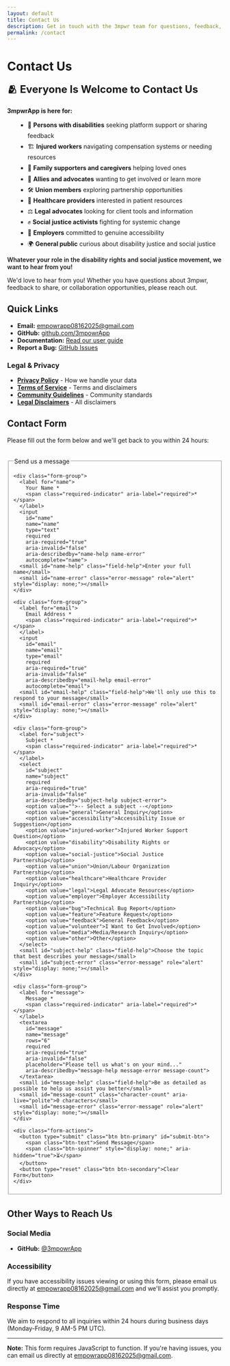```yaml
---
layout: default
title: Contact Us
description: Get in touch with the 3mpwr team for questions, feedback, or collaboration opportunities.
permalink: /contact
---
```


# Contact Us

<div class="gradient-banner">
  <h2 style="margin: 0 0 1rem; font-size: 1.5rem;">🫂 Everyone Is Welcome to Contact Us</h2>
  <p style="margin: 0.5rem 0; line-height: 1.6;">
    <strong>3mpwrApp is here for:</strong>
  </p>
  <ul style="margin: 0.5rem 0 0 1.5rem; line-height: 1.8;">
    <li>🦽 <strong>Persons with disabilities</strong> seeking platform support or sharing feedback</li>
    <li>🏗️ <strong>Injured workers</strong> navigating compensation systems or needing resources</li>
    <li>💙 <strong>Family supporters and caregivers</strong> helping loved ones</li>
    <li>🤝 <strong>Allies and advocates</strong> wanting to get involved or learn more</li>
    <li>🛠️ <strong>Union members</strong> exploring partnership opportunities</li>
    <li>🏥 <strong>Healthcare providers</strong> interested in patient resources</li>
    <li>⚖️ <strong>Legal advocates</strong> looking for client tools and information</li>
    <li>✊ <strong>Social justice activists</strong> fighting for systemic change</li>
    <li>🏢 <strong>Employers</strong> committed to genuine accessibility</li>
    <li>🌍 <strong>General public</strong> curious about disability justice and social justice</li>
  </ul>
  <p style="margin: 1rem 0 0; font-weight: 600;">
    Whatever your role in the disability rights and social justice movement, we want to hear from you!
  </p>
</div>

We'd love to hear from you! Whether you have questions about 3mpwr, feedback to share, or collaboration opportunities, please reach out.

## Quick Links

- **Email:** [empowrapp08162025@gmail.com](mailto:empowrapp08162025@gmail.com)
- **GitHub:** [github.com/3mpowrApp](https://github.com/3mpowrApp)
- **Documentation:** [Read our user guide](/user-guide)
- **Report a Bug:** [GitHub Issues](https://github.com/3mpowrApp/3mpwrapp.github.io/issues)

### Legal & Privacy
- **[Privacy Policy](/privacy/)** - How we handle your data
- **[Terms of Service](/terms/)** - Terms and disclaimers
- **[Community Guidelines](/community/guidelines/)** - Community standards
- **[Legal Disclaimers](/legal/disclaimers/)** - All disclaimers

## Contact Form

Please fill out the form below and we'll get back to you within 24 hours:

<!-- Form success/error messages -->
<div id="form-messages" role="alert" aria-live="polite" class="form-messages" style="display: none;"></div>

<form id="contact-form" action="https://formspree.io/f/YOUR_FORM_ID" method="POST" class="contact-form" novalidate>
  <fieldset>
    <legend>Send us a message</legend>
    
    <div class="form-group">
      <label for="name">
        Your Name *
        <span class="required-indicator" aria-label="required">*</span>
      </label>
      <input 
        id="name" 
        name="name" 
        type="text" 
        required
        aria-required="true"
        aria-invalid="false"
        aria-describedby="name-help name-error"
        autocomplete="name">
      <small id="name-help" class="field-help">Enter your full name</small>
      <small id="name-error" class="error-message" role="alert" style="display: none;"></small>
    </div>

    <div class="form-group">
      <label for="email">
        Email Address *
        <span class="required-indicator" aria-label="required">*</span>
      </label>
      <input 
        id="email" 
        name="email" 
        type="email" 
        required
        aria-required="true"
        aria-invalid="false"
        aria-describedby="email-help email-error"
        autocomplete="email">
      <small id="email-help" class="field-help">We'll only use this to respond to your message</small>
      <small id="email-error" class="error-message" role="alert" style="display: none;"></small>
    </div>

    <div class="form-group">
      <label for="subject">
        Subject *
        <span class="required-indicator" aria-label="required">*</span>
      </label>
      <select 
        id="subject" 
        name="subject" 
        required
        aria-required="true"
        aria-invalid="false"
        aria-describedby="subject-help subject-error">
        <option value="">-- Select a subject --</option>
        <option value="general">General Inquiry</option>
        <option value="accessibility">Accessibility Issue or Suggestion</option>
        <option value="injured-worker">Injured Worker Support Question</option>
        <option value="disability">Disability Rights or Advocacy</option>
        <option value="social-justice">Social Justice Partnership</option>
        <option value="union">Union/Labour Organization Partnership</option>
        <option value="healthcare">Healthcare Provider Inquiry</option>
        <option value="legal">Legal Advocate Resources</option>
        <option value="employer">Employer Accessibility Partnership</option>
        <option value="bug">Technical Bug Report</option>
        <option value="feature">Feature Request</option>
        <option value="feedback">General Feedback</option>
        <option value="volunteer">I Want to Get Involved</option>
        <option value="media">Media/Research Inquiry</option>
        <option value="other">Other</option>
      </select>
      <small id="subject-help" class="field-help">Choose the topic that best describes your message</small>
      <small id="subject-error" class="error-message" role="alert" style="display: none;"></small>
    </div>

    <div class="form-group">
      <label for="message">
        Message *
        <span class="required-indicator" aria-label="required">*</span>
      </label>
      <textarea 
        id="message" 
        name="message" 
        rows="6" 
        required
        aria-required="true"
        aria-invalid="false"
        placeholder="Please tell us what's on your mind..."
        aria-describedby="message-help message-error message-count">
      </textarea>
      <small id="message-help" class="field-help">Be as detailed as possible to help us assist you better</small>
      <small id="message-count" class="character-count" aria-live="polite">0 characters</small>
      <small id="message-error" class="error-message" role="alert" style="display: none;"></small>
    </div>

    <div class="form-actions">
      <button type="submit" class="btn btn-primary" id="submit-btn">
        <span class="btn-text">Send Message</span>
        <span class="btn-spinner" style="display: none;" aria-hidden="true">⏳</span>
      </button>
      <button type="reset" class="btn btn-secondary">Clear Form</button>
    </div>
  </fieldset>
</form>

<script>
// Enhanced form validation and submission
(function() {
  const form = document.getElementById('contact-form');
  const submitBtn = document.getElementById('submit-btn');
  const formMessages = document.getElementById('form-messages');
  const messageTextarea = document.getElementById('message');
  const messageCount = document.getElementById('message-count');
  
  // Auto-save configuration
  const AUTOSAVE_KEY = '3mpwr_contact_form_draft';
  const AUTOSAVE_INTERVAL = 10000; // 10 seconds
  let autosaveTimeout;
  let hasUnsavedChanges = false;
  
  // Character counter
  if (messageTextarea && messageCount) {
    messageTextarea.addEventListener('input', function() {
      const count = this.value.length;
      messageCount.textContent = count + ' character' + (count !== 1 ? 's' : '');
    });
  }
  
  // Auto-save functionality
  function saveFormDraft() {
    if (!form) return;
    
    const formData = {
      name: document.getElementById('name')?.value || '',
      email: document.getElementById('email')?.value || '',
      subject: document.getElementById('subject')?.value || '',
      message: document.getElementById('message')?.value || '',
      timestamp: new Date().toISOString()
    };
    
    // Only save if there's actual content
    if (formData.name || formData.email || formData.message) {
      localStorage.setItem(AUTOSAVE_KEY, JSON.stringify(formData));
      hasUnsavedChanges = true;
      showAutoSaveIndicator();
    }
  }
  
  function loadFormDraft() {
    const savedData = localStorage.getItem(AUTOSAVE_KEY);
    if (!savedData) return;
    
    try {
      const formData = JSON.parse(savedData);
      const savedDate = new Date(formData.timestamp);
      const now = new Date();
      const hoursSince = (now - savedDate) / (1000 * 60 * 60);
      
      // Only restore if saved within last 24 hours
      if (hoursSince > 24) {
        localStorage.removeItem(AUTOSAVE_KEY);
        return;
      }
      
      // Ask user if they want to restore
      if (confirm('We found a saved draft of your message from ' + savedDate.toLocaleString() + '. Would you like to restore it?')) {
        document.getElementById('name').value = formData.name || '';
        document.getElementById('email').value = formData.email || '';
        document.getElementById('subject').value = formData.subject || '';
        document.getElementById('message').value = formData.message || '';
        
        // Update character count
        if (messageTextarea && messageCount) {
          const count = messageTextarea.value.length;
          messageCount.textContent = count + ' character' + (count !== 1 ? 's' : '');
        }
        
        showMessage('✅ Draft restored successfully!', 'success');
        setTimeout(() => {
          formMessages.style.display = 'none';
        }, 3000);
      } else {
        localStorage.removeItem(AUTOSAVE_KEY);
      }
    } catch (e) {
      localStorage.removeItem(AUTOSAVE_KEY);
    }
  }
  
  function showAutoSaveIndicator() {
    // Create temporary indicator
    const indicator = document.createElement('div');
    indicator.className = 'autosave-indicator';
    indicator.textContent = '💾 Draft saved';
    indicator.style.cssText = 'position: fixed; bottom: 20px; right: 20px; background: #4caf50; color: white; padding: 0.75rem 1.5rem; border-radius: 6px; font-weight: 600; box-shadow: 0 4px 12px rgba(0,0,0,0.2); z-index: 1000; animation: fadeInOut 2s ease;';
    
    document.body.appendChild(indicator);
    
    setTimeout(() => {
      indicator.remove();
    }, 2000);
  }
  
  // Auto-save on input change
  const formInputs = form?.querySelectorAll('input, select, textarea');
  formInputs?.forEach(input => {
    input.addEventListener('input', function() {
      clearTimeout(autosaveTimeout);
      autosaveTimeout = setTimeout(saveFormDraft, AUTOSAVE_INTERVAL);
    });
  });
  
  // Load draft on page load
  if (form) {
    loadFormDraft();
  }
  
  // Real-time validation
  const fields = ['name', 'email', 'subject', 'message'];
  fields.forEach(fieldName => {
    const field = document.getElementById(fieldName);
    if (!field) return;
    
    field.addEventListener('blur', function() {
      validateField(this);
    });
    
    field.addEventListener('input', function() {
      if (this.getAttribute('aria-invalid') === 'true') {
        validateField(this);
      }
    });
  });
  
  function validateField(field) {
    const errorElement = document.getElementById(field.id + '-error');
    let isValid = true;
    let errorMessage = '';
    
    if (field.hasAttribute('required') && !field.value.trim()) {
      isValid = false;
      errorMessage = 'This field is required';
    } else if (field.type === 'email' && field.value) {
      const emailRegex = /^[^\s@]+@[^\s@]+\.[^\s@]+$/;
      if (!emailRegex.test(field.value)) {
        isValid = false;
        errorMessage = 'Please enter a valid email address';
      }
    } else if (field.tagName === 'SELECT' && !field.value) {
      isValid = false;
      errorMessage = 'Please select an option';
    }
    
    if (!isValid) {
      field.setAttribute('aria-invalid', 'true');
      field.classList.add('field-error');
      if (errorElement) {
        errorElement.textContent = errorMessage;
        errorElement.style.display = 'block';
      }
    } else {
      field.setAttribute('aria-invalid', 'false');
      field.classList.remove('field-error');
      if (errorElement) {
        errorElement.textContent = '';
        errorElement.style.display = 'none';
      }
    }
    
    return isValid;
  }
  
  // Form submission
  if (form) {
    form.addEventListener('submit', function(e) {
      e.preventDefault();
      
      // Validate all fields
      let isFormValid = true;
      fields.forEach(fieldName => {
        const field = document.getElementById(fieldName);
        if (field && !validateField(field)) {
          isFormValid = false;
        }
      });
      
      if (!isFormValid) {
        showMessage('Please correct the errors before submitting', 'error');
        // Focus first error
        const firstError = form.querySelector('[aria-invalid="true"]');
        if (firstError) firstError.focus();
        return;
      }
      
      // Show loading state
      submitBtn.disabled = true;
      submitBtn.querySelector('.btn-text').textContent = 'Sending...';
      submitBtn.querySelector('.btn-spinner').style.display = 'inline';
      
      // Submit form via AJAX
      const formData = new FormData(form);
      fetch(form.action, {
        method: 'POST',
        body: formData,
        headers: {
          'Accept': 'application/json'
        }
      })
      .then(response => {
        if (response.ok) {
          showMessage('✅ Message sent successfully! We\'ll get back to you within 24 hours.', 'success');
          form.reset();
          messageCount.textContent = '0 characters';
          
          // Clear saved draft
          localStorage.removeItem(AUTOSAVE_KEY);
          hasUnsavedChanges = false;
        } else {
          throw new Error('Form submission failed');
        }
      })
      .catch(error => {
        showMessage('❌ Oops! There was a problem sending your message. Please try again or email us directly at empowrapp08162025@gmail.com', 'error');
      })
      .finally(() => {
        submitBtn.disabled = false;
        submitBtn.querySelector('.btn-text').textContent = 'Send Message';
        submitBtn.querySelector('.btn-spinner').style.display = 'none';
      });
    });
    
    // Clear draft on form reset
    form.addEventListener('reset', function() {
      localStorage.removeItem(AUTOSAVE_KEY);
      hasUnsavedChanges = false;
      // Clear validation states
      fields.forEach(fieldName => {
        const field = document.getElementById(fieldName);
        if (field) {
          field.setAttribute('aria-invalid', 'false');
          field.classList.remove('field-error');
          const errorElement = document.getElementById(field.id + '-error');
          if (errorElement) {
            errorElement.textContent = '';
            errorElement.style.display = 'none';
          }
        }
      });
    });
  }
  
  // Warn before leaving with unsaved changes
  window.addEventListener('beforeunload', function(e) {
    if (hasUnsavedChanges) {
      // Save one last time
      saveFormDraft();
    }
  });
  
  function showMessage(message, type) {
    if (!formMessages) return;
    formMessages.textContent = message;
    formMessages.className = 'form-messages ' + type;
    formMessages.style.display = 'block';
    formMessages.scrollIntoView({ behavior: 'smooth', block: 'nearest' });
    
    // Auto-hide success messages after 10 seconds
    if (type === 'success') {
      setTimeout(() => {
        formMessages.style.display = 'none';
      }, 10000);
    }
  }
  
  // Add fade in/out animation
  const style = document.createElement('style');
  style.textContent = `
    @keyframes fadeInOut {
      0% { opacity: 0; transform: translateY(20px); }
      20% { opacity: 1; transform: translateY(0); }
      80% { opacity: 1; transform: translateY(0); }
      100% { opacity: 0; transform: translateY(-20px); }
    }
  `;
  document.head.appendChild(style);
})();
</script>

<style>
  .contact-form {
    max-width: 600px;
    margin: 2rem 0;
  }

  .form-messages {
    padding: 1rem;
    margin-bottom: 1.5rem;
    border-radius: 4px;
    font-weight: 600;
  }

  .form-messages.success {
    background-color: #d4edda;
    color: #155724;
    border: 1px solid #c3e6cb;
  }

  .form-messages.error {
    background-color: #f8d7da;
    color: #721c24;
    border: 1px solid #f5c6cb;
  }

  .form-group {
    margin-bottom: 1.5rem;
    display: flex;
    flex-direction: column;
  }

  .form-group label {
    margin-bottom: 0.5rem;
    font-weight: 600;
    color: var(--text-primary, #333);
  }

  .required-indicator {
    color: #d32f2f;
    margin-left: 0.25rem;
  }

  .form-group input,
  .form-group select,
  .form-group textarea {
    padding: 0.75rem;
    border: 2px solid var(--border-color, #ddd);
    border-radius: 4px;
    font-family: inherit;
    font-size: 1rem;
    line-height: 1.5;
    min-height: 44px;  /* Mobile-friendly touch target */
    transition: border-color 0.2s ease, box-shadow 0.2s ease;
  }

  .form-group input:focus,
  .form-group select:focus,
  .form-group textarea:focus {
    outline: none;
    border-color: var(--focus-color, #0066CC);
    box-shadow: 0 0 0 3px rgba(0, 102, 204, 0.2);
  }

  .form-group input.field-error,
  .form-group select.field-error,
  .form-group textarea.field-error {
    border-color: #d32f2f;
  }

  .form-group input.field-error:focus,
  .form-group select.field-error:focus,
  .form-group textarea.field-error:focus {
    border-color: #d32f2f;
    box-shadow: 0 0 0 3px rgba(211, 47, 47, 0.2);
  }

  .form-group textarea {
    min-height: 150px;
    resize: vertical;
  }

  .field-help {
    margin-top: 0.25rem;
    font-size: 0.875rem;
    color: var(--text-secondary, #666);
  }

  .error-message {
    margin-top: 0.5rem;
    font-size: 0.875rem;
    color: #d32f2f;
    font-weight: 600;
  }

  .character-count {
    margin-top: 0.25rem;
    font-size: 0.875rem;
    color: var(--text-secondary, #666);
    font-style: italic;
  }

  .form-actions {
    display: flex;
    gap: 1rem;
    margin-top: 2rem;
  }

  .btn {
    padding: 0.875rem 2rem;
    font-size: 1rem;
    font-weight: 600;
    border: none;
    border-radius: 4px;
    cursor: pointer;
    min-height: 44px;  /* Mobile-friendly touch target */
    transition: all 0.2s ease;
    display: inline-flex;
    align-items: center;
    gap: 0.5rem;
  }

  .btn:disabled {
    opacity: 0.6;
    cursor: not-allowed;
  }

  .btn-primary {
    background-color: var(--button-bg, #0066CC);
    color: var(--button-text, white);
  }

  .btn-primary:hover:not(:disabled) {
    background-color: var(--button-hover-bg, #0052a3);
    transform: translateY(-2px);
    box-shadow: 0 4px 12px rgba(0, 102, 204, 0.3);
  }

  .btn-primary:focus {
    outline: 3px solid var(--focus-color, #0066CC);
    outline-offset: 2px;
  }

  .btn-primary:active:not(:disabled) {
    transform: translateY(0);
  }

  .btn-secondary {
    background-color: transparent;
    color: var(--text-primary, #333);
    border: 2px solid var(--border-color, #ddd);
  }

  .btn-secondary:hover:not(:disabled) {
    background-color: var(--bg-secondary, #f5f5f5);
    border-color: var(--text-secondary, #666);
  }

  .btn-spinner {
    animation: spin 1s linear infinite;
  }

  @keyframes spin {
    0% { transform: rotate(0deg); }
    100% { transform: rotate(360deg); }
  }

  @media (prefers-color-scheme: dark) {
    .form-messages.success {
      background-color: #1b4332;
      color: #d8f3dc;
      border-color: #2d6a4f;
    }

    .form-messages.error {
      background-color: #4a1c1c;
      color: #ffcdd2;
      border-color: #721c24;
    }

    .form-group input,
    .form-group select,
    .form-group textarea {
      background-color: var(--input-bg-dark, #2d2d2d);
      color: var(--text-dark, #e0e0e0);
      border-color: var(--border-dark, #444);
    }

    .form-group input:focus,
    .form-group select:focus,
    .form-group textarea:focus {
      background-color: var(--input-bg-focus-dark, #1a2a3a);
      border-color: #4DB8FF;
      box-shadow: 0 0 0 3px rgba(77, 184, 255, 0.2);
    }

    .field-help,
    .character-count {
      color: var(--text-secondary-dark, #aaa);
    }

    .btn-secondary {
      color: var(--text-dark, #e0e0e0);
      border-color: var(--border-dark, #555);
    }

    .btn-secondary:hover:not(:disabled) {
      background-color: var(--bg-secondary-dark, #3a3a3a);
      border-color: var(--text-secondary-dark, #aaa);
    }
  }

  @media (prefers-reduced-motion: reduce) {
    .btn,
    .form-group input,
    .form-group select,
    .form-group textarea {
      transition: none;
    }

    .btn-spinner {
      animation: none;
    }
  }

  @media (max-width: 600px) {
    .contact-form {
      margin: 1rem 0;
    }

    .form-group {
      margin-bottom: 1rem;
    }

    .form-actions {
      flex-direction: column;
      gap: 0.5rem;
    }

    .btn {
      width: 100%;
      justify-content: center;
    }
  }
</style>

## Other Ways to Reach Us

### Social Media
- **GitHub:** [@3mpowrApp](https://github.com/3mpowrApp)

### Accessibility
If you have accessibility issues viewing or using this form, please email us directly at [empowrapp08162025@gmail.com](mailto:empowrapp08162025@gmail.com) and we'll assist you promptly.

### Response Time
We aim to respond to all inquiries within 24 hours during business days (Monday-Friday, 9 AM-5 PM UTC).

---

**Note:** This form requires JavaScript to function. If you're having issues, you can email us directly at [empowrapp08162025@gmail.com](mailto:empowrapp08162025@gmail.com).
